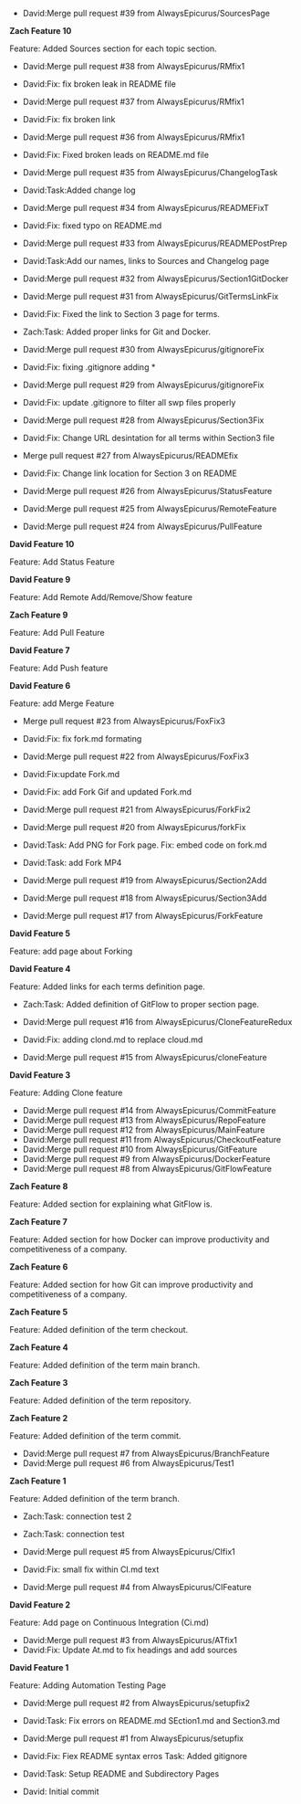 - David:Merge pull request #39 from AlwaysEpicurus/SourcesPage

**Zach Feature 10**

Feature: Added Sources section for each topic section.

- David:Merge pull request #38 from AlwaysEpicurus/RMfix1
- David:Fix: fix broken leak in README file

- David:Merge pull request #37 from AlwaysEpicurus/RMfix1
- David:Fix: fix broken link

- David:Merge pull request #36 from AlwaysEpicurus/RMfix1
- David:Fix: Fixed broken leads on README.md file

- David:Merge pull request #35 from AlwaysEpicurus/ChangelogTask
- David:Task:Added change log

- David:Merge pull request #34 from AlwaysEpicurus/READMEFixT
- David:Fix: fixed typo on README.md

- David:Merge pull request #33 from AlwaysEpicurus/READMEPostPrep
- David:Task:Add our names, links to Sources and Changelog page

- David:Merge pull request #32 from AlwaysEpicurus/Section1GitDocker
- David:Merge pull request #31 from AlwaysEpicurus/GitTermsLinkFix
- David:Fix: Fixed the link to Section 3 page for terms.
- Zach:Task: Added proper links for Git and Docker.

- David:Merge pull request #30 from AlwaysEpicurus/gitignoreFix
- David:Fix: fixing .gitignore adding *

- David:Merge pull request #29 from AlwaysEpicurus/gitignoreFix
- David:Fix: update .gitignore to filter all swp files properly

- David:Merge pull request #28 from AlwaysEpicurus/Section3Fix
- David:Fix: Change URL desintation for all terms within Section3 file

- Merge pull request #27 from AlwaysEpicurus/READMEfix
- David:Fix: Change link location for Section 3 on README

- David:Merge pull request #26 from AlwaysEpicurus/StatusFeature
- David:Merge pull request #25 from AlwaysEpicurus/RemoteFeature
- David:Merge pull request #24 from AlwaysEpicurus/PullFeature

**David Feature 10**

Feature: Add Status Feature
  
**David Feature 9**

Feature: Add Remote Add/Remove/Show feature
  
**Zach Feature 9**

Feature: Add Pull Feature

**David Feature 7**

Feature: Add Push feature

**David Feature 6**

Feature: add Merge Feature

- Merge pull request #23 from AlwaysEpicurus/FoxFix3
- David:Fix: fix fork.md formating

- David:Merge pull request #22 from AlwaysEpicurus/FoxFix3
- David:Fix:update Fork.md
- David:Fix: add Fork Gif and updated Fork.md

- David:Merge pull request #21 from AlwaysEpicurus/ForkFix2
- David:Merge pull request #20 from AlwaysEpicurus/forkFix
- David:Task: Add PNG for Fork page. Fix: embed code on fork.md
- David:Task: add Fork MP4
  
- David:Merge pull request #19 from AlwaysEpicurus/Section2Add
- David:Merge pull request #18 from AlwaysEpicurus/Section3Add
- David:Merge pull request #17 from AlwaysEpicurus/ForkFeature

**David Feature 5**

Feature: add page about Forking

**David Feature 4**

Feature: Added links for each terms definition page.

- Zach:Task: Added definition of GitFlow to proper section page.

- David:Merge pull request #16 from AlwaysEpicurus/CloneFeatureRedux
- David:Fix: adding clond.md to replace cloud.md

- David:Merge pull request #15 from AlwaysEpicurus/cloneFeature

**David Feature 3**

Feature: Adding Clone feature

- David:Merge pull request #14 from AlwaysEpicurus/CommitFeature
- David:Merge pull request #13 from AlwaysEpicurus/RepoFeature
- David:Merge pull request #12 from AlwaysEpicurus/MainFeature
- David:Merge pull request #11 from AlwaysEpicurus/CheckoutFeature
- David:Merge pull request #10 from AlwaysEpicurus/GitFeature
- David:Merge pull request #9 from AlwaysEpicurus/DockerFeature
- David:Merge pull request #8 from AlwaysEpicurus/GitFlowFeature
  
**Zach Feature 8**

Feature: Added section for explaining what GitFlow is.

**Zach Feature 7**

Feature: Added section for how Docker can improve productivity and competitiveness of a company.

**Zach Feature 6**

Feature: Added section for how Git can improve productivity and competitiveness of a company.

**Zach Feature 5**

Feature: Added definition of the term checkout.

**Zach Feature 4**

Feature: Added definition of the term main branch.

**Zach Feature 3**

Feature: Added definition of the term repository.

**Zach Feature 2**

Feature: Added definition of the term commit.

- David:Merge pull request #7 from AlwaysEpicurus/BranchFeature
- David:Merge pull request #6 from AlwaysEpicurus/Test1

**Zach Feature 1**

Feature: Added definition of the term branch.

- Zach:Task: connection test 2
- Zach:Task: connection test

- David:Merge pull request #5 from AlwaysEpicurus/CIfix1
- David:Fix: small fix within CI.md text

- David:Merge pull request #4 from AlwaysEpicurus/CIFeature

**David Feature 2**

Feature: Add page on Continuous Integration (Ci.md)

- David:Merge pull request #3 from AlwaysEpicurus/ATfix1
- David:Fix: Update At.md to fix headings and add sources

**David Feature 1**

Feature: Adding Automation Testing Page


- David:Merge pull request #2 from AlwaysEpicurus/setupfix2
- David:Task: Fix errors on README.md SEction1.md and Section3.md

- David:Merge pull request #1 from AlwaysEpicurus/setupfix
- David:Fix: Fiex README syntax erros Task: Added gitignore

- David:Task: Setup README and Subdirectory Pages

- David: Initial commit